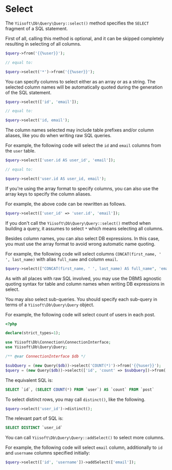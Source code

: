 # Select

The `Yiisoft\Db\Query\Query::select()` method specifies the `SELECT` fragment of a SQL statement.

First of all, calling this method is optional, and it can be skipped completely resulting in selecting of all columns.

```php
$query->from('{{%user}}');

// equal to:

$query->select('*')->from('{{%user}}');
```

You can specify columns to select either as an array or as a string.
The selected column names will be automatically quoted during the generation of the SQL statement.

```php
$query->select(['id', 'email']);

// equal to:

$query->select('id, email');
```

The column names selected may include table prefixes and/or column aliases, like you do when writing raw SQL queries.

For example, the following code will select the `id` and `email` columns from the `user` table.

```php
$query->select(['user.id AS user_id', 'email']);

// equal to:

$query->select('user.id AS user_id, email');
```

If you're using the array format to specify columns, you can also use the array keys to specify the column aliases.

For example, the above code can be rewritten as follows.

```php
$query->select(['user_id' => 'user.id', 'email']);
```

If you don't call the `Yiisoft\Db\Query\Query::select()` method when building a query,
it assumes to select `*` which means selecting all columns.

Besides column names, you can also select DB expressions.
In this case, you must use the array format to avoid wrong automatic name quoting. 

For example, the following code will select columns `CONCAT(first_name, ' ', last_name)` with alias `full_name`
and column `email`.

```php
$query->select(["CONCAT(first_name, ' ', last_name) AS full_name", 'email']); 
```

As with all places with raw SQL involved,
you may use the DBMS agnostic quoting syntax for table and column names when writing DB expressions in select.

You may also select sub-queries. You should specify each sub-query in terms of a `Yiisoft\Db\Query\Query` object.

For example, the following code will select count of users in each post.

```php
<?php

declare(strict_types=1);

use Yiisoft\Db\Connection\ConnectionInterface;
use Yiisoft\Db\Query\Query;

/** @var ConnectionInterface $db */

$subQuery = (new Query($db))->select('COUNT(*)')->from('{{%user}}');
$query = (new Query($db))->select(['id', 'count' => $subQuery])->from('{{%post}}');
```

The equivalent SQL is:

```sql
SELECT `id`, (SELECT COUNT(*) FROM `user`) AS `count` FROM `post`
```

To select distinct rows, you may call `distinct()`, like the following.

```php
$query->select('user_id')->distinct();
```

The relevant part of SQL is:

```sql
SELECT DISTINCT `user_id`
```

You can call `Yiisoft\Db\Query\Query::addSelect()` to select more columns.

For example, the following code will select `email` column, additionally to `id` and `username` columns specified 
initially: 

```php
$query->select(['id', 'username'])->addSelect(['email']);
```
